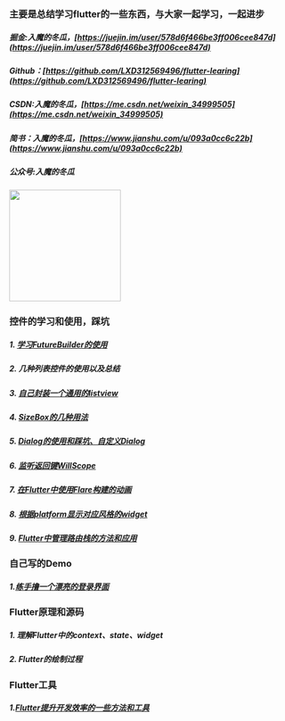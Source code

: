 
### 主要是总结学习flutter的一些东西，与大家一起学习，一起进步

##### 掘金:入魔的冬瓜，[https://juejin.im/user/578d6f466be3ff006cee847d](https://juejin.im/user/578d6f466be3ff006cee847d)
##### Github：[https://github.com/LXD312569496/flutter-learing](https://github.com/LXD312569496/flutter-learing)
#####  CSDN:入魔的冬瓜，[https://me.csdn.net/weixin_34999505](https://me.csdn.net/weixin_34999505)
##### 简书：入魔的冬瓜，[https://www.jianshu.com/u/093a0cc6c22b](https://www.jianshu.com/u/093a0cc6c22b)
#####  公众号:入魔的冬瓜

<img src="https://user-gold-cdn.xitu.io/2019/2/2/168acc8ef6a38b77?w=430&h=430&f=jpeg&s=39449" width=200 height=200>

### 控件的学习和使用，踩坑

##### 1. [学习FutureBuilder的使用](https://github.com/LXD312569496/flutter-learing/tree/master/future_builder_learning)

##### 2. 几种列表控件的使用以及总结
 
##### 3. [自己封装一个通用的listview](https://github.com/LXD312569496/flutter-learing/tree/master/base_listview)

##### 4. [SizeBox的几种用法](https://github.com/LXD312569496/flutter-learing/tree/master/sizebox_learning)

##### 5. [Dialog的使用和踩坑、自定义Dialog](https://github.com/LXD312569496/flutter-learing/tree/master/dialog_learning)

##### 6. [监听返回键WillScope](https://github.com/LXD312569496/flutter-learing/tree/master/willpopscope_learning)

##### 7. [在Flutter中使用Flare构建的动画](https://github.com/LXD312569496/flutter-learing/tree/master/flare_learning)

##### 8. [根据platform显示对应风格的widget](https://github.com/LXD312569496/flutter-learing/tree/master/platform_widget_learning)

##### 9. [Flutter中管理路由栈的方法和应用](https://github.com/LXD312569496/flutter-learing/tree/master/navigator_learning)

### 自己写的Demo

##### 1.[练手撸一个漂亮的登录界面](https://github.com/LXD312569496/flutter-learing/tree/master/login_demo)

### Flutter原理和源码

##### 1. 理解Flutter中的context、state、widget

##### 2. Flutter的绘制过程

### Flutter工具

##### 1.[Flutter提升开发效率的一些方法和工具](https://github.com/LXD312569496/flutter-learing/blob/master/lazy_method.md)
